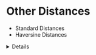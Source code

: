 # Other Distances

* Standard Distances
* Haversine Distances

<details>

* The Performance Impact of Vectorized Operations - [blog](https://blog.godatadriven.com/the-performance-impact-of-vectorized-operations)
* Calculating the Distance Between Two GPS Coordinates with Python (Haversine Formula) - [blog](https://nathanrooy.github.io/posts/2016-09-07/haversine-with-python/)
* RBF Formaulas - [code](https://github.com/JeremyLinux/PyTorch-Radial-Basis-Function-Layer/blob/master/Torch%20RBF/torch_rbf.py)

</details>